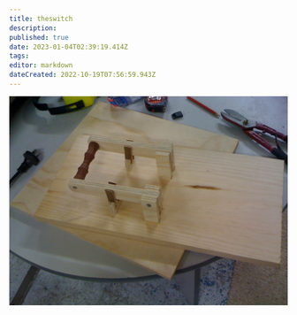 ```yaml
---
title: theswitch
description: 
published: true
date: 2023-01-04T02:39:19.414Z
tags: 
editor: markdown
dateCreated: 2022-10-19T07:56:59.943Z
---
```


![](/projects/img_0993.jpg)
